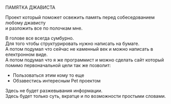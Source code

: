 ПАМЯТКА ДЖАВИСТА                                               

                                                                           
Проект который поможет освежить память перед собеседованием любому джависту             
и разложить все по полочкам мне.


В голове все всегда сумбурно.                                              
Для того чтобы структурировать нужно написать на бумаге.                      
А потом подумал что сейчас не каменный век и можно написать в електронном виде.             
А потом подумал что я же программист и можно сделать сайт который помимо первоначальной
цели так же позволит:
* Пользоваться этим кому то еще
* Обзавестись интересным Pet проектом


Здесь не будет разжевывания информации.                                                        
Здесь будет только суть, вкратце и по возможности простыми словами.

